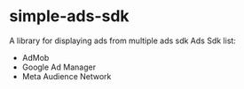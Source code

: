 # simple-ads-sdk
A library for displaying ads from multiple ads sdk
Ads Sdk list:
- AdMob
- Google Ad Manager
- Meta Audience Network